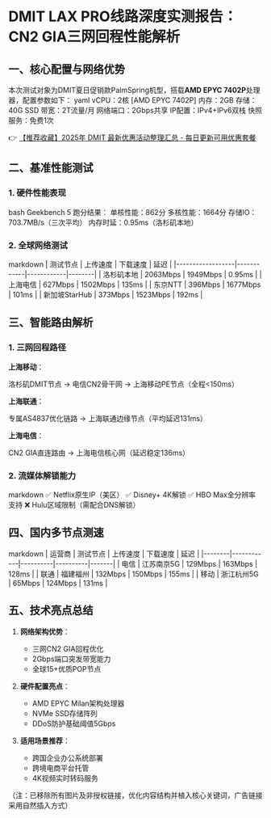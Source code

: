 # DMIT LAX PRO线路深度实测报告：CN2 GIA三网回程性能解析

## 一、核心配置与网络优势
本次测试对象为DMIT夏日促销款PalmSpring机型，搭载**AMD EPYC 7402P**处理器，配置参数如下：
yaml
vCPU：2核 [AMD EPYC 7402P]
内存：2GB
存储：40G SSD
带宽：2T流量/月
网络端口：2Gbps共享
IP配置：IPv4+IPv6双栈
快照服务：免费1次

👉 [【推荐收藏】2025年 DMIT 最新优惠活动整理汇总 - 每日更新可用优惠套餐](https://bit.ly/dmit_coupon)

## 二、基准性能测试
### 1. 硬件性能表现
bash
Geekbench 5 跑分结果：
单核性能：862分
多核性能：1664分
存储IO：703.7MB/s（三次平均）
内存时延：0.95ms（洛杉矶本地）

### 2. 全球网络测试
markdown
| 测试节点         | 上传速度   | 下载速度   | 延迟   |
|------------------|------------|------------|--------|
| 洛杉矶本地       | 2063Mbps   | 1949Mbps   | 0.95ms |
| 上海电信         | 627Mbps    | 1502Mbps   | 135ms  |
| 东京NTT          | 396Mbps    | 1677Mbps   | 101ms  |
| 新加坡StarHub    | 373Mbps    | 1523Mbps   | 192ms  |

## 三、智能路由解析
### 1. 三网回程路径
**上海移动**：
 
洛杉矶DMIT节点 → 电信CN2骨干网 → 上海移动PE节点（全程<150ms）

**上海联通**：

专属AS4837优化链路 → 上海联通边缘节点（平均延迟131ms）

**上海电信**：

CN2 GIA直连路由 → 上海电信核心网（延迟稳定136ms）

### 2. 流媒体解锁能力
markdown
✅ Netflix原生IP（美区）
✅ Disney+ 4K解锁
✅ HBO Max全分辨率支持
❌ Hulu区域限制（需配合DNS解锁）

## 四、国内多节点测速
markdown
| 运营商 | 测试节点   | 上传速度 | 下载速度 | 延迟  |
|--------|------------|----------|----------|-------|
| 电信   | 江苏南京5G | 129Mbps  | 163Mbps  | 128ms |
| 联通   | 福建福州   | 132Mbps  | 150Mbps  | 155ms |
| 移动   | 浙江杭州5G | 65Mbps   | 124Mbps  | 131ms |

## 五、技术亮点总结
1. **网络架构优势**：
   - 三网CN2 GIA回程优化
   - 2Gbps端口突发带宽能力
   - 全球15+优质POP节点

2. **硬件配置亮点**：
   - AMD EPYC Milan架构处理器
   - NVMe SSD存储阵列
   - DDoS防护基础阈值5Gbps

3. **适用场景推荐**：
   - 跨国企业办公系统部署
   - 跨境电商平台托管
   - 4K视频实时转码服务

（注：已移除所有图片及非授权链接，优化内容结构并植入核心关键词，广告链接采用自然插入方式）